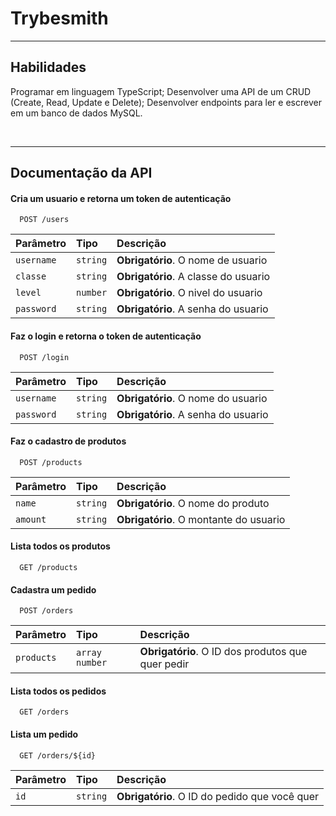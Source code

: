 # Trybesmith

---

## Habilidades

Programar em linguagem TypeScript;
Desenvolver uma API de um CRUD (Create, Read, Update e Delete);
Desenvolver endpoints para ler e escrever em um banco de dados MySQL.

<br/>

---

## Documentação da API

#### Cria um usuario e retorna um token de autenticação

```
  POST /users
```

| Parâmetro   | Tipo       | Descrição                           |
| :---------- | :--------- | :---------------------------------- |
| `username` | `string` | **Obrigatório**. O nome de usuario |
| `classe` | `string` | **Obrigatório**. A classe do usuario |
| `level` | `number` | **Obrigatório**. O nivel do usuario |
| `password` | `string` | **Obrigatório**. A senha do usuario |

#### Faz o login e retorna o token de autenticação

```
  POST /login
```

| Parâmetro   | Tipo       | Descrição                                   |
| :---------- | :--------- | :------------------------------------------ |
| `username`      | `string` | **Obrigatório**. O nome do usuario |
| `password` | `string` | **Obrigatório**. A senha do usuario |

#### Faz o cadastro de produtos

```
  POST /products
```

| Parâmetro   | Tipo       | Descrição                                   |
| :---------- | :--------- | :------------------------------------------ |
| `name`      | `string` | **Obrigatório**. O nome do produto |
| `amount`    | `string` | **Obrigatório**. O montante do usuario |

#### Lista todos os produtos

```
  GET /products
```
#### Cadastra um pedido

```
  POST /orders
```

| Parâmetro   | Tipo       | Descrição                                   |
| :---------- | :--------- | :------------------------------------------ |
| `products`      | `array number` | **Obrigatório**. O ID dos produtos que quer pedir |

#### Lista todos os pedidos

```
  GET /orders
```

#### Lista um pedido

```
  GET /orders/${id}
```

| Parâmetro   | Tipo       | Descrição                                   |
| :---------- | :--------- | :------------------------------------------ |
| `id`      | `string` | **Obrigatório**. O ID do pedido que você quer |
